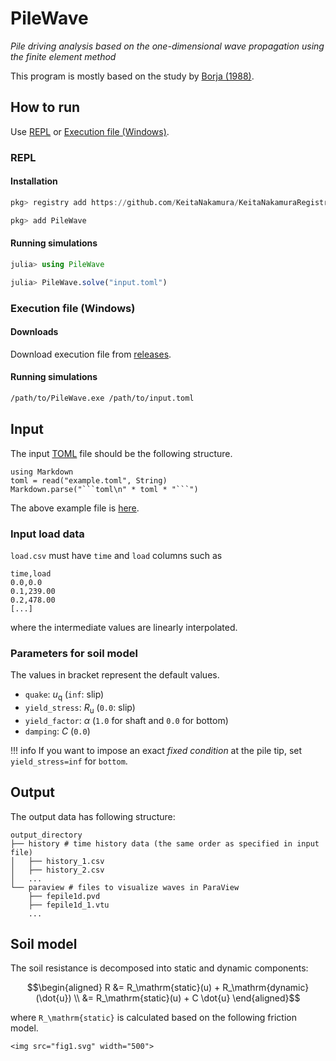 # PileWave

*Pile driving analysis based on the one-dimensional wave propagation using the finite element method*

This program is mostly based on the study by [Borja (1988)](https://www.sciencedirect.com/science/article/abs/pii/0266352X88900158).

## How to run

Use [REPL](@ref) or [Execution file (Windows)](@ref).

### REPL

#### Installation

```jl
pkg> registry add https://github.com/KeitaNakamura/KeitaNakamuraRegistry.git

pkg> add PileWave
```

#### Running simulations

```jl
julia> using PileWave

julia> PileWave.solve("input.toml")
```

### Execution file (Windows)

#### Downloads

Download execution file from [releases](https://github.com/KeitaNakamura/PileWave.jl/releases).

#### Running simulations

```sh
/path/to/PileWave.exe /path/to/input.toml
```

## Input

The input [TOML](https://toml.io/en/) file should be the following structure.

```@eval
using Markdown
toml = read("example.toml", String)
Markdown.parse("```toml\n" * toml * "```")
```

The above example file is [here](https://github.com/KeitaNakamura/PileWave.jl/blob/main/docs/src/example.toml).

### Input load data

`load.csv` must have `time` and `load` columns such as

```csv
time,load
0.0,0.0
0.1,239.00
0.2,478.00
[...]
```

where the intermediate values are linearly interpolated.

### Parameters for soil model

The values in bracket represent the default values.

* `quake`: $u_\mathrm{q}$ (`inf`: slip)
* `yield_stress`: $R_\mathrm{u}$ (`0.0`: slip)
* `yield_factor`: $\alpha$ (`1.0` for shaft and `0.0` for bottom)
* `damping`: $C$ (`0.0`)

!!! info
    If you want to impose an exact *fixed condition* at the pile tip, set `yield_stress=inf` for `bottom`.

## Output

The output data has following structure:

```text
output_directory
├── history # time history data (the same order as specified in input file)
│   ├── history_1.csv
│   ├── history_2.csv
│   ...
└── paraview # files to visualize waves in ParaView
    ├── fepile1d.pvd
    ├── fepile1d_1.vtu
    ...
```

## Soil model

The soil resistance is decomposed into static and dynamic components:

```math
\begin{aligned}
R &= R_\mathrm{static}(u) + R_\mathrm{dynamic}(\dot{u}) \\
  &= R_\mathrm{static}(u) + C \dot{u}
\end{aligned}
```

where ``R_\mathrm{static}`` is calculated based on the following friction model.

```@raw html
<img src="fig1.svg" width="500">
```
